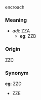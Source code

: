 encroach
### Meaning
+ _adj_: ZZA
	+ __eg__: ZZB

### Origin

ZZC

### Synonym

__eg__: ZZD

+ ZZE



